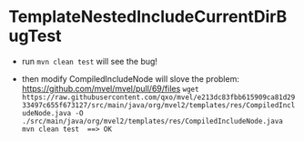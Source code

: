 
TemplateNestedIncludeCurrentDirBugTest
=========================================

* run ` mvn clean test ` will see the bug!

* then modify CompiledIncludeNode will slove the problem:
  https://github.com/mvel/mvel/pull/69/files
  `
  wget https://raw.githubusercontent.com/qxo/mvel/e213dc83fbb615909ca81d2933497c655f673127/src/main/java/org/mvel2/templates/res/CompiledIncludeNode.java -O ./src/main/java/org/mvel2/templates/res/CompiledIncludeNode.java 
 mvn clean test  ==> OK
 `
